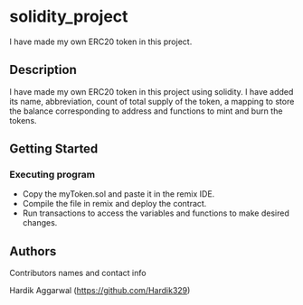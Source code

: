 # solidity_project

I have made my own ERC20 token in this project.

## Description

I have made my own ERC20 token in this project using solidity. I have added its name, abbreviation, count of total supply of the token, a mapping to store the balance corresponding to address and functions to mint and burn the tokens.

## Getting Started


### Executing program

* Copy the myToken.sol and paste it in the remix IDE.
* Compile the file in remix and deploy the contract.
* Run transactions to access the variables and functions to make desired changes.


## Authors

Contributors names and contact info

Hardik Aggarwal (https://github.com/Hardik329)
